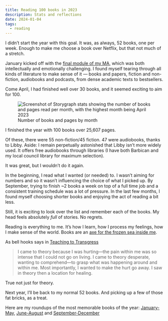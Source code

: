 ```yaml
---
title: Reading 100 books in 2023
description: Stats and reflections
date: 2024-01-04
tags:
  - reading 
---
```


I didn’t start the year with this goal. It was, as always, 52 books, one per week. Enough to make me choose a book over Netflix, but that not much of a stretch. 

January kicked off with the [final module of my MA](https://www.gold.ac.uk/pg/ma-ecology-culture-society/), which was both intellectually and emotionally challenging. I found myself tearing through all kinds of literature to make sense of it — books and papers, fiction and non-fiction, audiobooks and podcasts, from dense academic texts to bestsellers. 

Come April, I had finished well over 30 books, and it seemed exciting to aim for 100.


<figure>
  <img src="https://d2w9rnfcy7mm78.cloudfront.net/25495121/original_723d5f7523e3d308a138fcb155c7dbf8.png?1704304429?bc=0" alt="Screenshot of Storygraph stats showing the number of books and pages read per month, with the highest month being April 2023">
  <figcaption class="small-text">Number of books and pages by month</figcaption>
</figure>

I finished the year with 100 books over 25,607 pages.

Of these, there were 55 non-fiction/45 fiction. 47 were audiobooks, thanks to Libby. Aside: I remain perpetually astonished that Libby isn’t more widely used. It offers free audiobooks through libraries (I have both Barbican and my local council library for maximum selection). 

It was great, but I wouldn’t do it again. 

In the beginning, I read what I wanted (or needed) to. I wasn’t aiming for numbers and so it wasn’t influencing the choice of what I picked up. By September, trying to finish ~2 books a week on top of a full time job and a consistent training schedule was a lot of pressure. In the last few months, I found myself choosing shorter books and enjoying the act of reading a bit less. 

Still, it is exciting to look over the list and remember each of the books. My head feels absolutely _full_ of stories. No regrets. 

Reading is everything to me. It’s how I learn, how I process my feelings, how I make sense of the world. Books are an [axe for the frozen sea inside me](https://www.themarginalian.org/2014/06/06/kafka-on-books-and-reading/).

As bell hooks says in [Teaching to Transgress](https://bellhooksbooks.com/product/teaching-to-transgress/)

> I came to theory because I was hurting—the pain within me was so intense that I could not go on living. I came to theory desperate, wanting to comprehend—to grasp what was happening around and within me. Most importantly, I wanted to make the hurt go away. I saw in theory then a location for healing.

True not just for theory.

Next year, I’ll be back to my normal 52 books. And picking up a few of those fat bricks, as a treat. 

Here are my roundups of the most memorable books of the year: [January-May](/writing/book-roundup-jan-may-2023.md), [June-August](/writing/book-roundup-june-aug-2023.md) and [September-December](writing/book-roundup-sept-dec-2023.md)